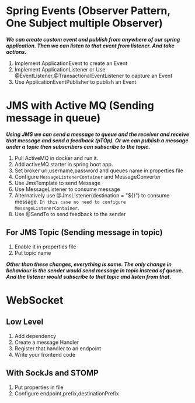 # Spring Events (Observer Pattern, One Subject multiple Observer)

***We can create custom event and publish from anywhere of our spring application. Then we can listen to that
event from listener. And take actions.***

1. Implement ApplicationEvent to create an Event
2. Implement ApplicationListener or Use @EventListener,@TransactionalEventListener to capture an Event
3. Use ApplicationEventPublisher to publish an Event

# JMS with Active MQ (Sending message in queue)

***Using JMS we can send a message to queue and the receiver and receive that message and send a feedback (pTOp).
Or we can publish a message under a topic then subscribers can subscribe to the topic.***

1. Pull ActiveMQ in docker and run it.
2. Add activeMQ starter in spring boot app.
3. Set broker url,username,password and queues name in properties file
4. Configure `MessageListenerContainer` and MessageConverter
5. Use JmsTemplate to send Message
6. Use MessageListener to consume message
7. Alternatively use @JmsListener(destination = "${}") to consume message.
   `In this case no need to configure MessageListenerContainer`.
8. Use @SendTo to send feedback to the sender

## For JMS Topic (Sending message in topic)

1. Enable it in properties file
2. Put topic name

***Other than these changes, everything is same. The only change in behaviour is the sender would send message in topic
instead of queue. And the listener
would subscribe to that topic and listen from that.***

# WebSocket

## Low Level

1. Add dependency
2. Create a message Handler
3. Register that handler to an endpoint
4. Write your frontend code

## With SockJs and STOMP

1. Put properties in file
2. Configure endpoint,prefix,destinationPrefix